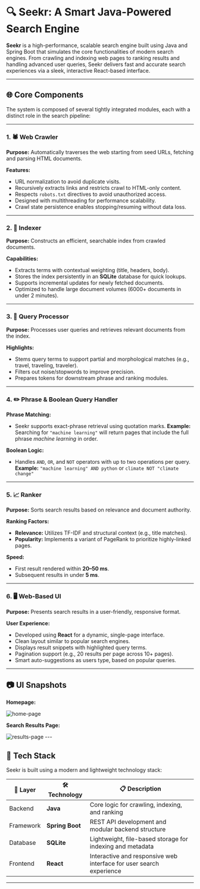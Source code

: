 # 🔍 Seekr: A Smart Java-Powered Search Engine  
**Seekr** is a high-performance, scalable search engine built using Java and Spring Boot that simulates the core functionalities of modern search engines. From crawling and indexing web pages to ranking results and handling advanced user queries, Seekr delivers fast and accurate search experiences via a sleek, interactive React-based interface.

---

## 🌐 Core Components  
The system is composed of several tightly integrated modules, each with a distinct role in the search pipeline:

---

### 1. 🕷️ Web Crawler  
**Purpose:** Automatically traverses the web starting from seed URLs, fetching and parsing HTML documents.

**Features:**
- URL normalization to avoid duplicate visits.
- Recursively extracts links and restricts crawl to HTML-only content.
- Respects `robots.txt` directives to avoid unauthorized access.
- Designed with multithreading for performance scalability.
- Crawl state persistence enables stopping/resuming without data loss.

---

### 2. 📖 Indexer  
**Purpose:** Constructs an efficient, searchable index from crawled documents.

**Capabilities:**
- Extracts terms with contextual weighting (title, headers, body).
- Stores the index persistently in an **SQLite** database for quick lookups.
- Supports incremental updates for newly fetched documents.
- Optimized to handle large document volumes (6000+ documents in under 2 minutes).

---

### 3. 🧠 Query Processor  
**Purpose:** Processes user queries and retrieves relevant documents from the index.

**Highlights:**
- Stems query terms to support partial and morphological matches (e.g., travel, traveling, traveler).
- Filters out noise/stopwords to improve precision.
- Prepares tokens for downstream phrase and ranking modules.

---

### 4. ✏️ Phrase & Boolean Query Handler  
**Phrase Matching:**
- Seekr supports exact-phrase retrieval using quotation marks.
  **Example:** Searching for `"machine learning"` will return pages that include the full phrase *machine learning* in order.

**Boolean Logic:**
- Handles `AND`, `OR`, and `NOT` operators with up to two operations per query.  
  **Example:** `"machine learning" AND python` or `climate NOT "climate change"`

---

### 5. 📈 Ranker  
**Purpose:** Sorts search results based on relevance and document authority.

**Ranking Factors:**
- **Relevance:** Utilizes TF-IDF and structural context (e.g., title matches).
- **Popularity:** Implements a variant of PageRank to prioritize highly-linked pages.

**Speed:**
- First result rendered within **20–50 ms**.
- Subsequent results in under **5 ms**.

---

### 6. 🖥️ Web-Based UI  
**Purpose:** Presents search results in a user-friendly, responsive format.

**User Experience:**
- Developed using **React** for a dynamic, single-page interface.
- Clean layout similar to popular search engines.
- Displays result snippets with highlighted query terms.
- Pagination support (e.g., 20 results per page across 10+ pages).
- Smart auto-suggestions as users type, based on popular queries.

---

## 📷 UI Snapshots 
**Homepage:**

<img src="https://github.com/shady-2004/Seekr/blob/main/readme-assets/home.png"  alt="home-page" />

**Search Results Page:**

<img src="https://github.com/shady-2004/Seekr/blob/main/readme-assets/results.png" alt="results-page" />
---

## 🚀 Tech Stack

Seekr is built using a modern and lightweight technology stack:

| 🔧 Layer       | 🛠️ Technology   | 📋 Description                            |
|---------------|------------------|--------------------------------------------|
| Backend       | **Java**         | Core logic for crawling, indexing, and ranking |
| Framework     | **Spring Boot**  | REST API development and modular backend structure |
| Database      | **SQLite**       | Lightweight, file-based storage for indexing and metadata |
| Frontend      | **React**        | Interactive and responsive web interface for user search experience |

---

